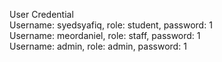 User Credential <br />
Username: syedsyafiq, role: student, password: 1 <br />
Username: meordaniel, role: staff, password: 1 <br />
Username: admin, role: admin, password: 1

